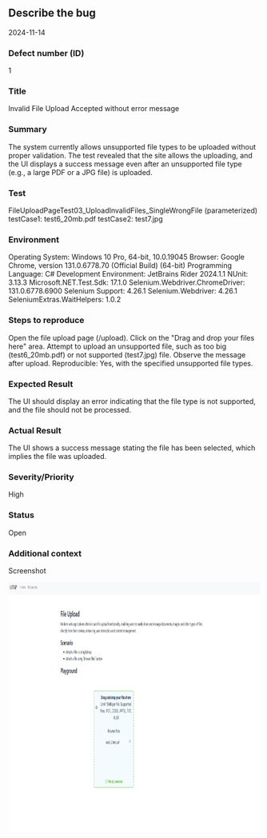 ## Describe the bug
2024-11-14
### Defect number (ID)
1
### Title
Invalid File Upload Accepted without error message
### Summary
The system currently allows unsupported file types to be uploaded without proper validation. The test revealed that the site allows the uploading, and the UI displays a success message even after an unsupported file type (e.g., a large PDF or a JPG file) is uploaded.
### Test
FileUploadPageTest03_UploadInvalidFiles_SingleWrongFile (parameterized)
testCase1: test6_20mb.pdf
testCase2: test7.jpg
### Environment
Operating System: Windows 10 Pro, 64-bit, 10.0.19045
Browser: Google Chrome, version 131.0.6778.70 (Official Build) (64-bit)
Programming Language: C#
Development Environment: JetBrains Rider 2024.1.1
NUnit: 3.13.3
Microsoft.NET.Test.Sdk: 17.1.0
Selenium.Webdriver.ChromeDriver: 131.0.6778.6900
Selenium Support: 4.26.1
Selenium.Webdriver: 4.26.1
SeleniumExtras.WaitHelpers: 1.0.2

### Steps to reproduce
Open the file upload page (/upload).
Click on the "Drag and drop your files here" area.
Attempt to upload an unsupported file, such as too big (test6_20mb.pdf) or not supported (test7.jpg) file.
Observe the message after upload.
Reproducible: Yes, with the specified unsupported file types.
### Expected Result
The UI should display an error indicating that the file type is not supported, and the file should not be processed.
### Actual Result
The UI shows a success message stating the file has been selected, which implies the file was uploaded.
### Severity/Priority
High
### Status
Open
### Additional context
Screenshot

<div align="center">
  <a>
    <img src="./bugreport1.PNG" alt="bugreport1" width="1100" height="500">
  </a>
</div>


